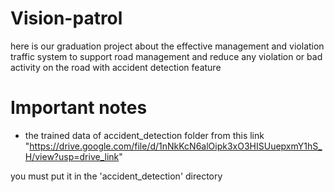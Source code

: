 # Vision-patrol
here is our graduation project about the effective management and violation traffic system  to support road management and reduce any violation or bad activity on the road with accident detection feature 

# Important notes  

- the trained data of accident_detection folder from this link
 "https://drive.google.com/file/d/1nNkKcN6alOipk3xO3HISUuepxmY1hS_H/view?usp=drive_link"

you must put it in the 'accident_detection' directory 
